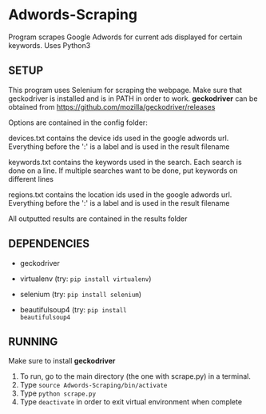 # Adwords-Scraping
Program scrapes Google Adwords for current ads displayed for certain keywords. Uses Python3

SETUP
--------------------------------------------------------------------
This program uses Selenium for scraping the webpage. Make sure that geckodriver is installed and is in PATH in order to work. **geckodriver** can be obtained from https://github.com/mozilla/geckodriver/releases

Options are contained in the config folder:

devices.txt contains the device ids used in the google adwords url.
    Everything before the ':' is a label and is used in the result filename

keywords.txt contains the keywords used in the search.
    Each search is done on a line. If multiple searches want to be done, put keywords on different lines

regions.txt contains the location ids used in the google adwords url.
    Everything before the ':' is a label and is used in the result filename

All outputted results are contained in the results folder

DEPENDENCIES
--------------------------------------------------------------------
- geckodriver

- virtualenv         (try: <code>pip install virtualenv</code>)

- selenium           (try: <code>pip install selenium</code>)

- beautifulsoup4     (try: <code>pip install beautifulsoup4</code>


RUNNING
--------------------------------------------------------------------
Make sure to install **geckodriver**

1) To run, go to the main directory (the one with scrape.py) in a terminal.
2) Type <code>source Adwords-Scraping/bin/activate</code>
3) Type <code>python scrape.py</code>
4) Type <code>deactivate</code> in order to exit virtual environment when complete
